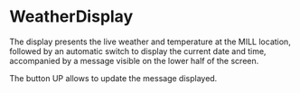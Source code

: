 # WeatherDisplay
The display presents the live weather and temperature at the MILL location, followed by an automatic switch to display the current date and time, accompanied by a message visible on the lower half of the screen.

The button UP allows to update the message displayed.
